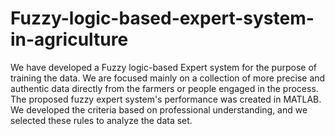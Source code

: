 # Fuzzy-logic-based-expert-system-in-agriculture
We have developed a Fuzzy logic-based Expert system for the purpose of training the data. We are focused mainly on a collection of more precise and authentic data directly from the farmers or people engaged in the process. The proposed fuzzy expert system's performance was created in MATLAB. We developed the criteria based on professional understanding, and we selected these rules to analyze the data set.
 
